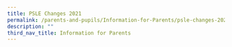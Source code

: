 ```yaml
---
title: PSLE Changes 2021
permalink: /parents-and-pupils/Information-for-Parents/psle-changes-2021
description: ""
third_nav_title: Information for Parents
---
```

